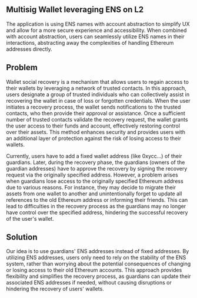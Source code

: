 ## Multisig Wallet leveraging ENS on L2

The application is using ENS names with account abstraction to simplify UX and allow for a more secure experience and accessibility. When combined with account abstraction, users can seamlessly utilize ENS names in their interactions, abstracting away the complexities of handling Ethereum addresses directly.

## Problem

Wallet social recovery is a mechanism that allows users to regain access to their wallets by leveraging a network of trusted contacts. In this approach, users designate a group of trusted individuals who can collectively assist in recovering the wallet in case of loss or forgotten credentials. When the user initiates a recovery process, the wallet sends notifications to the trusted contacts, who then provide their approval or assistance. Once a sufficient number of trusted contacts validate the recovery request, the wallet grants the user access to their funds and account, effectively restoring control over their assets. This method enhances security and provides users with an additional layer of protection against the risk of losing access to their wallets.

Currently, users have to add a fixed wallet address (like 0xycc...) of their guardians. Later, during the recovery phase, the guardians (owners of the guardian addresses) have to approve the recovery by signing the recovery request via the originally specified address. However, a problem arises when guardians lose access to the originally specified Ethereum address due to various reasons. For instance, they may decide to migrate their assets from one wallet to another and unintentionally forget to update all references to the old Ethereum address or informing their friends. This can lead to difficulties in the recovery process as the guardians may no longer have control over the specified address, hindering the successful recovery of the user's wallet.

## Solution

Our idea is to use guardians' ENS addresses instead of fixed addresses. By utilizing ENS addresses, users only need to rely on the stability of the ENS system, rather than worrying about the potential consequences of changing or losing access to their old Ethereum accounts. This approach provides flexibility and simplifies the recovery process, as guardians can update their associated ENS addresses if needed, without causing disruptions or hindering the recovery of users' wallets.
